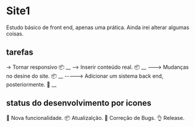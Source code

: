 # Site1

Estudo básico de front end, apenas uma prática.
Ainda irei alterar algumas coisas.

## tarefas

-> Tornar responsivo :package: __
--> Inserir conteúdo real. :package: __
---> Mudanças no desine do site. :package: __
-----> Adicionar um sistema back end, posteriormente. :truck: __

## status do desenvolvimento por icones

:truck: Nova funcionalidade.
:package: Atualizalção.
:wrench: Correção de Bugs.
:ok_hand: Release.